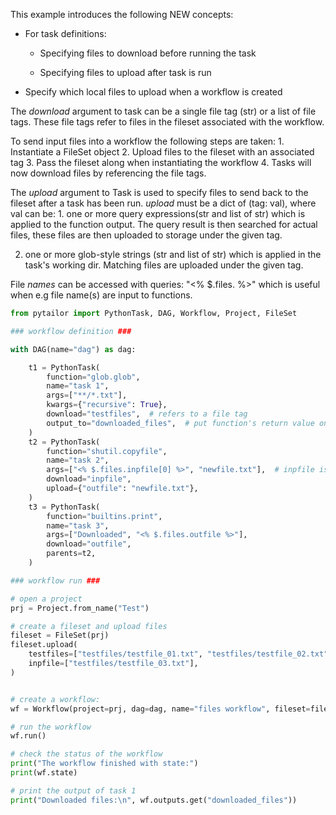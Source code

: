 This example introduces the following NEW concepts:

- For task definitions:

    - Specifying files to download before running the task

    - Specifying files to upload after task is run

- Specify which local files to upload when a workflow is created

The *download* argument to task can be a single file tag (str) or a list of file
tags. These file tags refer to files in the fileset associated with
the workflow.

To send input files into a workflow the following steps are taken:
    1. Instantiate a FileSet object
    2. Upload files to the fileset with an associated tag
    3. Pass the fileset along when instantiating the workflow
    4. Tasks will now download files by referencing the file tags.

The *upload* argument to Task is used to specify files to send back to the
fileset after a task has been run. *upload* must be a dict of (tag: val),
where val can be:
    1. one or more query expressions(str and list of str) which is applied
       to the function output. The query result is then searched for actual files,
       these files are then uploaded to storage under the given tag.

2. one or more glob-style strings (str and list of str) which is applied
       in the task's working dir. Matching files are uploaded under the
       given tag.

File *names* can be accessed with queries: "<% $.files.<tag> %>" which is useful when e.g
file name(s) are input to functions.

```python
from pytailor import PythonTask, DAG, Workflow, Project, FileSet

### workflow definition ###

with DAG(name="dag") as dag:

    t1 = PythonTask(
        function="glob.glob",
        name="task 1",
        args=["**/*.txt"],
        kwargs={"recursive": True},
        download="testfiles",  # refers to a file tag
        output_to="downloaded_files",  # put function's return value on $.outputs.downloaded_files
    )
    t2 = PythonTask(
        function="shutil.copyfile",
        name="task 2",
        args=["<% $.files.inpfile[0] %>", "newfile.txt"],  # inpfile is a tag
        download="inpfile",
        upload={"outfile": "newfile.txt"},
    )
    t3 = PythonTask(
        function="builtins.print",
        name="task 3",
        args=["Downloaded", "<% $.files.outfile %>"],
        download="outfile",
        parents=t2,
    )

### workflow run ###

# open a project
prj = Project.from_name("Test")

# create a fileset and upload files
fileset = FileSet(prj)
fileset.upload(
    testfiles=["testfiles/testfile_01.txt", "testfiles/testfile_02.txt"],
    inpfile=["testfiles/testfile_03.txt"],
)


# create a workflow:
wf = Workflow(project=prj, dag=dag, name="files workflow", fileset=fileset)

# run the workflow
wf.run()

# check the status of the workflow
print("The workflow finished with state:")
print(wf.state)

# print the output of task 1
print("Downloaded files:\n", wf.outputs.get("downloaded_files"))
```